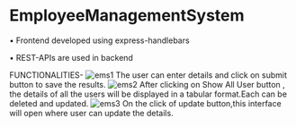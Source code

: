 # EmployeeManagementSystem
•	Frontend developed using express-handlebars

•	REST-APIs are used in backend 

FUNCTIONALITIES-
![ems1](https://user-images.githubusercontent.com/109661245/219450375-16679f10-abed-4c7c-ae7b-fe004648de32.png)
The user can enter details and click on submit button to save the results. 
![ems2](https://user-images.githubusercontent.com/109661245/219450381-2cb7e8ed-9d4c-4a06-82dc-853424acb6a7.png)
After clicking on Show All User button , the details of all the users will be displayed in a tabular format.Each can be deleted and updated.
![ems3](https://user-images.githubusercontent.com/109661245/219450359-e15f5bdc-eb53-4a74-92c7-5b9241581981.png)
On the click of update button,this interface will open where user can update the details.
